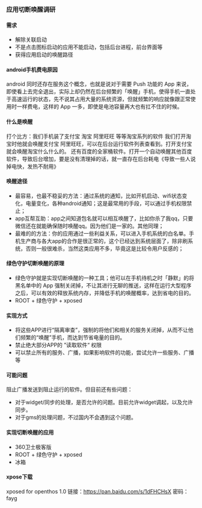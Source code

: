 ### 应用切断唤醒调研

#### 需求
  - 解除关联启动
  - 不是点击图标启动的应用不能启动，包括后台进程，前台界面等
  - 获得应用启动的唤醒路径

#### android手机费电原因
android 同时还存在服务这个概念，也就是说对于需要 Push 功能的 App 来说，即使看上去完全退出，实际上却仍然在后台频繁的「唤醒」手机，使得手机一直处于高速运行的状态，先不说其占用大量的系统资源，但就频繁的响应就像跟正常使用时一样费电，这样的 App 一多，即使是电池容量再大也有扛不住的时候。

#### 什么是唤醒

打个比方：我们手机装了支付宝 淘宝 阿里旺旺 等等淘宝系列的软件
我们打开淘宝时他就会唤醒支付宝 阿里旺旺，可以在后台运行软件列表查看到。打开支付宝就会唤醒淘宝什么什么的。
还有百度的全家桶软件。打开一个自动唤醒其他百度软件，导致后台增加，要是没有清理掉的话，就一直存在后台耗电《导致一些人说掉电快，发热不耐用》

#### 唤醒途径
- 最容易，也最不稳妥的方法：通过系统的通知，比如开机启动、wifi状态变化，电量变化，各种android通知；这是最常用的手段，可以通过手机权限禁止；
- app互帮互助：app之间知道包名就可以相互唤醒了，比如你杀了我qq，只要微信还在就能确保随时唤醒qq。因为他们是一家的。其他同理；
- 最难的的方法：你的应用通过一些利益关系，可以进入手机系统的白名单。手机生产商与各大app的合作是很正常的，这个已经达到系统层面了，除非刷系统，否则一般很难杀，当然这类应用不多，毕竟这是比较令用户反感的；

#### 绿色守护切断唤醒的原理

-  绿色守护就是实现切断唤醒的一种工具；他可以在手机待机之时「静默」的将黑名单中的 App 强制关闭掉，不让其进行无聊的推送，这样在运行大型程序之后，可以有效的释放系统内存，并降低手机的唤醒概率，达到省电的目的。
-  ROOT + 绿色守护 + xposed

#### 实现方式

-  将这些APP进行“隔离审查”，强制的将他们和相关的服务关闭掉，从而不让他们频繁的“唤醒”手机，而达到节省电量的目的。
-  禁止绝大部分APP的 ”读取软件“ 权限
-  可以禁止所有的服务、广播，如果影响软件的功能，尝试允许一些服务、广播等

#### 可能问题

阻止广播发送到阻止运行的软件。但目前还有些问题：
- 对于widget/同步的处理，是否允许的问题。目前允许widget调起，以及允许同步。
- 对于gms的处理问题，不过国内不会遇到这个问题。

#### 实现切断唤醒的应用

-  360卫士极客版
-  ROOT + 绿色守护 + xposed
-  冰箱

#### xpose下载
xposed for openthos 1.0 链接：https://pan.baidu.com/s/1dFHCHsX 密码：fayg
